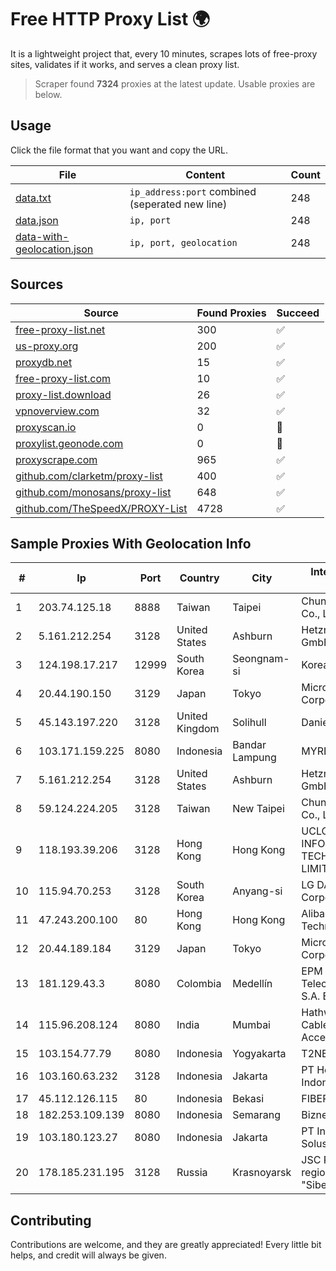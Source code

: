 
# Free HTTP Proxy List 🌍

It is a lightweight project that, every 10 minutes, scrapes lots of free-proxy sites, validates if it works, and serves a clean proxy list.


> Scraper found **7324** proxies at the latest update. Usable proxies are below.

## Usage

Click the file format that you want and copy the URL.


|File|Content|Count|
|----|-------|-----|
|[data.txt](https://raw.githubusercontent.com/themiralay/Proxy-List-World/master/data.txt)|`ip_address:port` combined (seperated new line)|248|
|[data.json](https://raw.githubusercontent.com/themiralay/Proxy-List-World/master/data.json)|`ip, port`|248|
|[data-with-geolocation.json](https://raw.githubusercontent.com/themiralay/Proxy-List-World/master/data-with-geolocation.json)|`ip, port, geolocation`|248|

## Sources

|Source|Found Proxies|Succeed|
|------|-------------|-------|
|[free-proxy-list.net](https://free-proxy-list.net)|300|✅|
|[us-proxy.org](https://www.us-proxy.org)|200|✅|
|[proxydb.net](http://proxydb.net)|15|✅|
|[free-proxy-list.com](https://free-proxy-list.com/?page=&port=&type%5B%5D=http&type%5B%5D=https&up_time=0&search=Search)|10|✅|
|[proxy-list.download](https://www.proxy-list.download/HTTP)|26|✅|
|[vpnoverview.com](https://vpnoverview.com/privacy/anonymous-browsing/free-proxy-servers)|32|✅|
|[proxyscan.io](https://www.proxyscan.io)|0|🚫|
|[proxylist.geonode.com](https://proxylist.geonode.com/api/proxy-list?limit=300&page=1&sort_by=lastChecked&sort_type=desc&protocols=http,https)|0|🚫|
|[proxyscrape.com](https://api.proxyscrape.com/v2/?request=displayproxies&protocol=http&timeout=10000&country=all&ssl=all&anonymity=all)|965|✅|
|[github.com/clarketm/proxy-list](https://raw.githubusercontent.com/clarketm/proxy-list/master/proxy-list-raw.txt)|400|✅|
|[github.com/monosans/proxy-list](https://raw.githubusercontent.com/monosans/proxy-list/main/proxies/http.txt)|648|✅|
|[github.com/TheSpeedX/PROXY-List](https://raw.githubusercontent.com/TheSpeedX/PROXY-List/master/http.txt)|4728|✅|


## Sample Proxies With Geolocation Info

|#|Ip|Port|Country|City|Internet Service Provider|
|-|--|----|-------|----|-------------------------|
|1|203.74.125.18|8888|Taiwan|Taipei|Chunghwa Telecom Co., Ltd.|
|2|5.161.212.254|3128|United States|Ashburn|Hetzner Online GmbH|
|3|124.198.17.217|12999|South Korea|Seongnam-si|Korea Telecom|
|4|20.44.190.150|3129|Japan|Tokyo|Microsoft Corporation|
|5|45.143.197.220|3128|United Kingdom|Solihull|Daniel Jackson|
|6|103.171.159.225|8080|Indonesia|Bandar Lampung|MYREPUBLIC|
|7|5.161.212.254|3128|United States|Ashburn|Hetzner Online GmbH|
|8|59.124.224.205|3128|Taiwan|New Taipei|Chunghwa Telecom Co., Ltd.|
|9|118.193.39.206|3128|Hong Kong|Hong Kong|UCLOUD INFORMATION TECHNOLOGY (HK) LIMITED|
|10|115.94.70.253|3128|South Korea|Anyang-si|LG DACOM Corporation|
|11|47.243.200.100|80|Hong Kong|Hong Kong|Alibaba (US) Technology Co., Ltd.|
|12|20.44.189.184|3129|Japan|Tokyo|Microsoft Corporation|
|13|181.129.43.3|8080|Colombia|Medellín|EPM Telecomunicaciones S.A. E.S.P.|
|14|115.96.208.124|8080|India|Mumbai|Hathway IP over Cable Internet Access|
|15|103.154.77.79|8080|Indonesia|Yogyakarta|T2NET|
|16|103.160.63.232|3128|Indonesia|Jakarta|PT Herza Digital Indonesia|
|17|45.112.126.115|80|Indonesia|Bekasi|FIBERNET|
|18|182.253.109.139|8080|Indonesia|Semarang|Biznet Metronet|
|19|103.180.123.27|8080|Indonesia|Jakarta|PT Indo Telemedia Solusi|
|20|178.185.231.195|3128|Russia|Krasnoyarsk|JSC Rostelecom regional branch "Siberia"|



## Contributing

Contributions are welcome, and they are greatly appreciated! Every
little bit helps, and credit will always be given.

